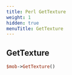 ```yaml
---
title: Perl GetTexture
weight: 1
hidden: true
menuTitle: GetTexture
---
```

## GetTexture
```perl
$mob->GetTexture()
```